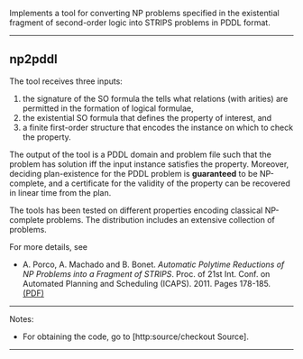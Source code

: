 Implements a tool for converting NP problems specified in the existential fragment of second-order logic into STRIPS problems in PDDL format.


---


## np2pddl ##

The tool receives three inputs:

  1. the signature of the SO formula the tells what relations (with arities) are permitted in the formation of logical formulae,
  1. the existential SO formula that defines the property of interest, and
  1. a finite first-order structure that encodes the instance on which to check the property.

The output of the tool is a PDDL domain and problem file such that the problem has solution iff the input instance satisfies the property. Moreover, deciding plan-existence for the PDDL problem is **guaranteed** to be NP-complete, and a certificate for the validity of the property can be recovered in linear time from the plan.

The tools has been tested on different properties encoding classical NP-complete problems. The distribution includes an extensive collection of problems.

For more details, see

  * A. Porco, A. Machado and B. Bonet. _Automatic Polytime Reductions of NP Problems into a Fragment of STRIPS_. Proc. of 21st Int. Conf. on Automated Planning and Scheduling (ICAPS). 2011. Pages 178-185. [(PDF)](http://ldc.usb.ve/~bonet/reports/ICAPS11-reductions.pdf)


---


Notes:

  * For obtaining the code, go to [http:source/checkout Source].


---


